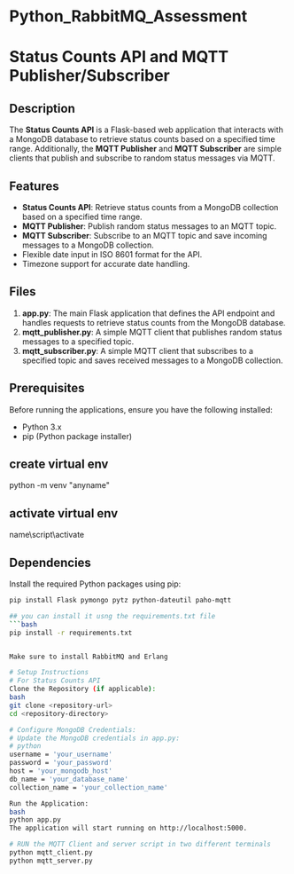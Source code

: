 # Python_RabbitMQ_Assessment

# Status Counts API and MQTT Publisher/Subscriber

## Description

The **Status Counts API** is a Flask-based web application that interacts with a MongoDB database to retrieve status counts based on a specified time range. Additionally, the **MQTT Publisher** and **MQTT Subscriber** are simple clients that publish and subscribe to random status messages via MQTT.

## Features

- **Status Counts API**: Retrieve status counts from a MongoDB collection based on a specified time range.
- **MQTT Publisher**: Publish random status messages to an MQTT topic.
- **MQTT Subscriber**: Subscribe to an MQTT topic and save incoming messages to a MongoDB collection.
- Flexible date input in ISO 8601 format for the API.
- Timezone support for accurate date handling.

## Files

1. **app.py**: The main Flask application that defines the API endpoint and handles requests to retrieve status counts from the MongoDB database.
2. **mqtt_publisher.py**: A simple MQTT client that publishes random status messages to a specified topic.
3. **mqtt_subscriber.py**: A simple MQTT client that subscribes to a specified topic and saves received messages to a MongoDB collection.

## Prerequisites

Before running the applications, ensure you have the following installed:

- Python 3.x
- pip (Python package installer)

## create virtual env
python -m venv "anyname"
## activate virtual env
name\script\activate

## Dependencies

Install the required Python packages using pip:

```bash
pip install Flask pymongo pytz python-dateutil paho-mqtt

## you can install it usng the requirements.txt file
```bash
pip install -r requirements.txt


Make sure to install RabbitMQ and Erlang

# Setup Instructions
# For Status Counts API
Clone the Repository (if applicable):
bash
git clone <repository-url>
cd <repository-directory>

# Configure MongoDB Credentials:
# Update the MongoDB credentials in app.py:
# python
username = 'your_username'
password = 'your_password'
host = 'your_mongodb_host'
db_name = 'your_database_name'
collection_name = 'your_collection_name'

Run the Application:
bash
python app.py
The application will start running on http://localhost:5000.

# RUN the MQTT Client and server script in two different terminals
python mqtt_client.py
python mqtt_server.py